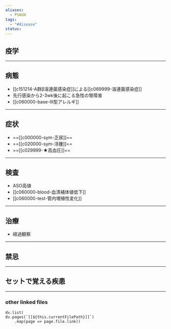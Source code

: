 ```yaml
---
aliases:
  - PSAGN
tags:
  - "#disease"
status:
---
```

## 疫学
---
## 病態
- [[c151214-A群β溶連菌感染症]]による[[c069999-溶連菌感染症]]
- 先行感染から2-3wk後に起こる急性の腎障害
- [[c060000-base-III型アレルギ]]
---
## 症状
- ==[[c000000-sym-乏尿]]==
- ==[[c020000-sym-浮腫]]==
- ==[[c029999-★高血圧]]==
---
## 検査
- ASO高値
- [[c060000-blood-血清補体値低下]]
- [[c060000-test-管内増殖性変化]]
---
## 治療
- 経過観察
---
## 禁忌
---
## セットで覚える疾患
---
### other linked files
```dataviewjs
dv.list(
dv.pages(`[[${this.currentFilePath}]]`)
	.map(page => page.file.link))
```
